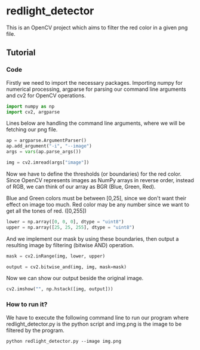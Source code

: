 # redlight_detector

This is an OpenCV project which aims to filter the red color in a given png file.


## Tutorial


### Code

Firstly we need to import the necessary packages. Importing numpy for numerical processing, argparse for parsing our command line arguments and cv2 for OpenCV operations.

```python
import numpy as np
import cv2, argparse
```
Lines below are handling the command line arguments, where we will be fetching our png file.

```python
ap = argparse.ArgumentParser()
ap.add_argument("-i", "--image")
args = vars(ap.parse_args())

img = cv2.imread(args["image"])
```

Now we have to define the thresholds (or boundaries) for the red color. Since OpenCV represents images as NumPy arrays in reverse order, instead of RGB, we can think of our array as BGR (Blue, Green, Red).

Blue and Green colors must be between [0,25], since we don't want their effect on image too much.
Red color may be any number since we want to get all the tones of red. ([0,255])

```python
lower = np.array([0, 0, 0], dtype = "uint8")
upper = np.array([25, 25, 255], dtype = "uint8")
```

And we implement our mask by using these boundaries, then output a resulting image by filtering (bitwise AND) operation.

```python
mask = cv2.inRange(img, lower, upper)

output = cv2.bitwise_and(img, img, mask=mask)
```

Now we can show our output beside the original image.

```python
cv2.imshow("", np.hstack([img, output]))
```


### How to run it?

We have to execute the following command line to run our program where redlight_detector.py is the python script and img.png is the image to be filtered by the program.

```
python redlight_detector.py --image img.png
```







